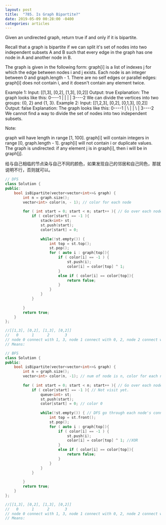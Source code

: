 ```yaml
---
layout: post
title:  "785. Is Graph Bipartite?"
date: 2019-05-09 00:28:00 -0400
categories: articles
---
```


Given an undirected graph, return true if and only if it is bipartite.

Recall that a graph is bipartite if we can split it's set of nodes into two independent subsets A and B such that every edge in the graph has one node in A and another node in B.

The graph is given in the following form: graph[i] is a list of indexes j for which the edge between nodes i and j exists.  Each node is an integer between 0 and graph.length - 1.  There are no self edges or parallel edges: graph[i] does not contain i, and it doesn't contain any element twice.

Example 1:
Input: [[1,3], [0,2], [1,3], [0,2]]
Output: true
Explanation: 
The graph looks like this:
0----1
|    |
|    |
3----2
We can divide the vertices into two groups: {0, 2} and {1, 3}.
Example 2:
Input: [[1,2,3], [0,2], [0,1,3], [0,2]]
Output: false
Explanation: 
The graph looks like this:
0----1
| \  |
|  \ |
3----2
We cannot find a way to divide the set of nodes into two independent subsets.
 

Note:

graph will have length in range [1, 100].
graph[i] will contain integers in range [0, graph.length - 1].
graph[i] will not contain i or duplicate values.
The graph is undirected: if any element j is in graph[i], then i will be in graph[j].

给与自己相临的节点染与自己不同的颜色，如果发现自己的邻居和自己同色，那就说明不行，否则就可以。

```c++
// DFS
class Solution {
public:
    bool isBipartite(vector<vector<int>>& graph) {
        int n = graph.size();
        vector<int> color(n, - 1); // color for each node
        
        for ( int start = 0; start < n; start++ ){ // Go over each node
            if ( color[start] == -1 ){
                stack<int> st;
                st.push(start);
                color[start] = 0;
                
                while(!st.empty()) {
                    int top = st.top();
                    st.pop();
                    for ( auto i : graph[top]){
                        if ( color[i] == -1 ) {
                            st.push(i);
                            color[i] = color[top] ^ 1;
                        }
                        else if ( color[i] == color[top]){
                            return false;
                        }
                    }
                }
            }
            
        }
        return true;
    }
};

//[[1,3], [0,2], [1,3], [0,2]]
//   0      1      2       3
// node 0 connect with 1, 3, node 1 connect with 0, 2, node 2 connect with 1,3, node 3 with 0, 2
// Means:
```

```c++
// BFS
class Solution {
public:
    bool isBipartite(vector<vector<int>>& graph) {
        int n = graph.size();
        vector<int> color(n, -1); // num of node is n, color for each node
        
        for ( int start = 0; start < n; start++ ){ // Go over each node
            if ( color[start] == -1 ){ // Not visit yet.
                queue<int> st;
                st.push(start);
                color[start] = 0; // color 0
                
                while(!st.empty()) { // DFS go through each node's connected node
                    int top = st.front();
                    st.pop();
                    for ( auto i : graph[top]){
                        if ( color[i] == -1 ) {
                            st.push(i);
                            color[i] = color[top] ^ 1; //XOR
                        }
                        else if ( color[i] == color[top]){
                            return false;
                        }
                    }
                }
            }
            
        }
        return true;
    }
};

//[[1,3], [0,2], [1,3], [0,2]]
//   0      1      2       3
// node 0 connect with 1, 3, node 1 connect with 0, 2, node 2 connect with 1,3, node 3 with 0, 2
// Means:
```